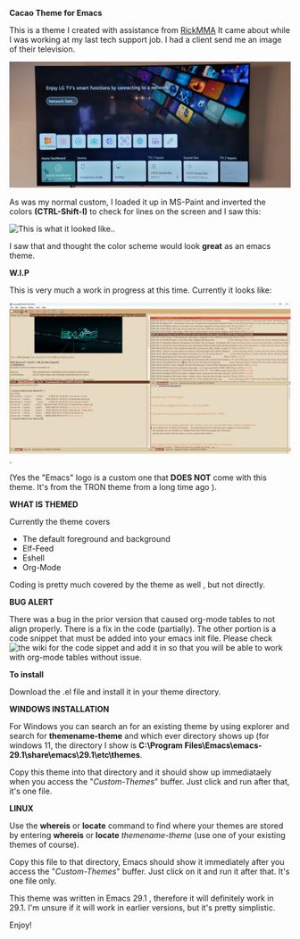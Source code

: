**Cacao Theme for Emacs**

This is a theme I created with assistance from [RickMMA](https://github.com/RickMMA) It came about while I was working at my last tech support job.
I had a client send me an image of their television. 

![This is what it looked like.](https://github.com/Michael-Garibaldi/Cacao-theme/blob/main/emacs_background_CoffeeAuLait_normal.jpg)


As was my normal custom, I loaded it up in MS-Paint and inverted the colors **(CTRL-Shift-I)**  to check for lines on the screen
and I saw this:


![This is what it looked like.](https://github.com/Michael-Garibaldi/Cacao-theme/blob/main/emacs_background_CoffeeAuLait.png).


I saw that and thought the color scheme would look **great** as an emacs theme.

**W.I.P**

This is very much a work in progress at this time.  Currently it looks like:

![This image shows dired, tab-mode on, org-mode , elfeed and the buffer in action.](https://github.com/Michael-Garibaldi/Cacao-theme/blob/main/cacao_theme_updated_08172025.png).

(Yes the "Emacs" logo is a custom one that **DOES NOT** come with this theme.  It's from the TRON theme from a long time ago ).


**WHAT IS THEMED**

Currently the theme covers 

* The default foreground and background
* Elf-Feed
* Eshell
* Org-Mode

Coding is pretty much covered by the theme as well , but not directly.


**BUG ALERT**

There was a bug in the prior version that caused org-mode tables to not align properly.  There is a fix in the code (partially).  The other portion is a code snippet that must be added into your emacs init file. Please check ![the wiki for the code sippet](https://github.com/Michael-Garibaldi/Cacao-theme/wiki/Known-bug-and-it's-fix) and add it in so that you will be able to work with org-mode tables without issue.


**To install**

Download the .el file and install it in your theme directory. 

**WINDOWS INSTALLATION**

For  Windows you can search an for an existing theme by using explorer and search for
**themename-theme** and which ever directory shows up (for windows 11, the directory I show is **C:\Program Files\Emacs\emacs-29.1\share\emacs\29.1\etc\themes**.

Copy this theme into that directory and it should show up immediataely when
you access the "*Custom-Themes*" buffer.  Just click and run after that, it's one
file.


**LINUX**

Use the **whereis** or **locate** command to find where your themes are stored by 
entering **whereis** or **locate** *themename-theme* (use one of your existing themes
of course).  

Copy this file to that directory, Emacs should show it immediately after you access
the "*Custom-Themes*" buffer.  Just click on it and run it after that. It's one file only.



This theme was written in Emacs 29.1 , therefore it will definitely work in 29.1. I'm unsure if it will work in earlier versions, but it's pretty simplistic.

Enjoy!

